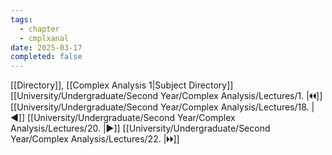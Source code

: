```yaml
---
tags:
  - chapter
  - cmplxanal
date: 2025-03-17
completed: false
---
```

[[Directory]], [[Complex Analysis 1|Subject Directory]]
[[University/Undergraduate/Second Year/Complex Analysis/Lectures/1. |🞀🞀]] [[University/Undergraduate/Second Year/Complex Analysis/Lectures/18. |◀]] [[University/Undergraduate/Second Year/Complex Analysis/Lectures/20. |▶]] [[University/Undergraduate/Second Year/Complex Analysis/Lectures/22. |🞂🞂]]
# 
## 
### 